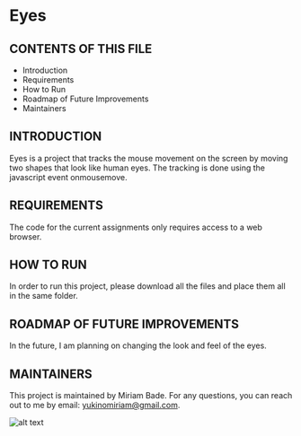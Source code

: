 # Eyes

CONTENTS OF THIS FILE
---------------------

 * Introduction
 * Requirements
 * How to Run
 * Roadmap of Future Improvements
 * Maintainers
 
 INTRODUCTION
------------

Eyes is a project that tracks the mouse movement on the screen by moving two shapes that look like human eyes. The tracking is done using the javascript event onmousemove.

REQUIREMENTS
------------
The code for the current assignments only requires access to a web browser.

HOW TO RUN
------------
In order to run this project, please download all the files and place them all in the same folder. 

ROADMAP OF FUTURE IMPROVEMENTS
-----------
In the future, I am planning on changing the look and feel of the eyes.

MAINTAINERS
------------
This project is maintained by Miriam Bade.
For any questions, you can reach out to me by email: yukinomiriam@gmail.com.

![alt text](https://github.com/yukinomiriam/mit-eyes-exerscise/blob/main/EyesExercise.png)
